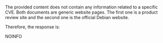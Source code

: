 The provided content does not contain any information related to a specific CVE. Both documents are generic website pages. The first one is a product review site and the second one is the official Debian website.

Therefore, the response is:

NOINFO